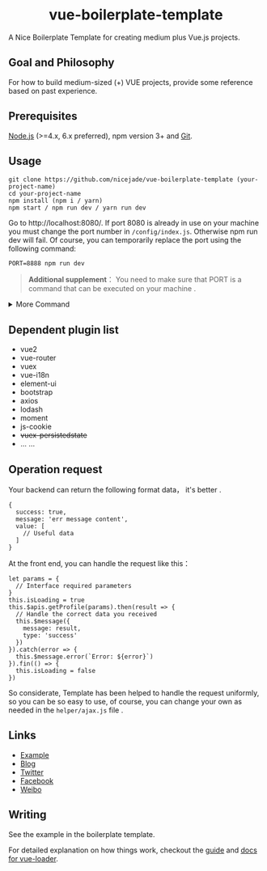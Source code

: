 <h1 align="center"><strong>vue-boilerplate-template</strong></h1>

A Nice Boilerplate Template for creating medium plus Vue.js projects.

## Goal and Philosophy

For how to build medium-sized (+) VUE projects, provide some reference based on past experience.

## Prerequisites

[Node.js](https://nodejs.org/en/) (>=4.x, 6.x preferred), npm version 3+ and [Git](https://git-scm.com/).

## Usage

```
git clone https://github.com/nicejade/vue-boilerplate-template (your-project-name)
cd your-project-name
npm install (npm i / yarn)
npm start / npm run dev / yarn run dev
```

Go to http://localhost:8080/. If port 8080 is already in use on your machine you must change the port number in `/config/index.js`. Otherwise npm run dev will fail. Of course, you can temporarily replace the port using the following command:

```
PORT=8888 npm run dev
```

>**Additional supplement**： You need to make sure that PORT is a command that can be executed on your machine .

<details>
<summary>More Command</summary>

```
npm run build
```
Equivalent execution `node build.js`, initiate a build project .

```
npm run build:dll
```
Equivalent execution `webpack --config build/webpack.dll.conf.js`, For more information see [webpack.DllPlugin](https://webpack.js.org/plugins/dll-plugin/).

```
npm run analyz
```

Webpack plugin and CLI utility that represents bundle content as convenient interactive zoomable treemap. It will automatically open this address：http://localhost:8888/ .

![webpack-bundle-analyzer](https://cloud.githubusercontent.com/assets/302213/20628702/93f72404-b338-11e6-92d4-9a365550a701.gif)

</details>

## Dependent plugin list

- vue2
- vue-router
- vuex
- vue-i18n
- element-ui
- bootstrap
- axios
- lodash
- moment
- js-cookie
- ~~vuex-persistedstate~~
- ... ...

## Operation request
Your backend can return the following format data， it's better .
```
{
  success: true,
  message: 'err message content',
  value: [
    // Useful data
  ]
}
```

At the front end, you can handle the request like this：
```
let params = {
  // Interface required parameters
}
this.isLoading = true
this.$apis.getProfile(params).then(result => {
  // Handle the correct data you received
  this.$message({
    message: result,
    type: 'success'
  })
}).catch(error => {
  this.$message.error(`Error: ${error}`)
}).fin(() => {
  this.isLoading = false
})
```

So considerate, Template has been helped to handle the request uniformly, so you can be so easy to use, of course, you can change your own as needed in the `helper/ajax.js` file .

## Links
- [Example](https://github.com/nicejade/nicelinks-vue-client)
- [Blog](http://jeffjade.com)
- [Twitter](https://twitter.com/jeffjade2)
- [Facebook](https://www.facebook.com/yang.gang.jade)
- [Weibo](http://weibo.com/jeffjade)

## Writing

See the example in the boilerplate template.

For detailed explanation on how things work, checkout the [guide](http://vuejs-templates.github.io/webpack/) and [docs for vue-loader](http://vuejs.github.io/vue-loader).
